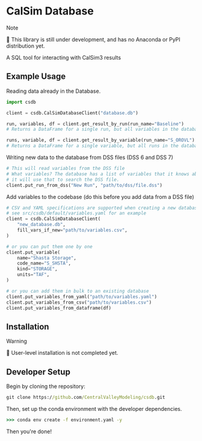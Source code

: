 # CalSim Database

> [!NOTE]  
> :construction: This library is still under development, and has no Anaconda or PyPI distribution yet.

A SQL tool for interacting with CalSim3 results

## Example Usage

Reading data already in the Database.

```python
import csdb 

client = csdb.CalSimDatabaseClient("database.db")

run, variables, df = client.get_result_by_run(run_name="Baseline")
# Returns a DataFrame for a single run, but all variables in the database.

runs, variable, df = client.get_result_by_variable(run_name="S_OROVL")
# Returns a DataFrame for a single variable, but all runs in the database.
```

Writing new data to the database from DSS files (DSS 6 and DSS 7)

```python
# This will read variables from the DSS file
# What variables? The database has a list of variables that it knows about, and
# it will use that to search the DSS file.
client.put_run_from_dss("New Run", "path/to/dss/file.dss")
```

Add variables to the codebase (do this before you add data from a DSS file)

```python
# CSV and YAML specifications are supported when creating a new database
# see src/csdb/default/variables.yaml for an example
client = csdb.CalSimDatabaseClient(
    "new_database.db", 
    fill_vars_if_new="path/to/variables.csv",  
)

# or you can put them one by one
client.put_variable(
    name="Shasta Storage",
    code_name="S_SHSTA",
    kind="STORAGE",
    units="TAF",
)

# or you can add them in bulk to an existing database
client.put_variables_from_yaml("path/to/variables.yaml")
client.put_variables_from_csv("path/to/variables.csv")
client.put_variables_from_dataframe(df)
```

## Installation

> [!WARNING]  
> :construction: User-level installation is not completed yet.

## Developer Setup

Begin by cloning the repository:

```cmd
git clone https://github.com/CentralValleyModeling/csdb.git
```

Then, set up the conda environment with the developer dependencies.

```cmd
>>> conda env create -f environment.yaml -y
```

Then you're done!
